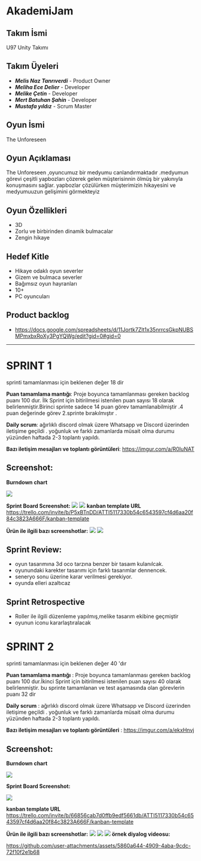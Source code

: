 # AkademiJam

## Takım İsmi
U97 Unity Takımı


## Takım Üyeleri
- ***Melis Naz Tanrıverdi*** - Product Owner
- ***Meliha Ece Delier*** - Developer
- ***Melike Çetin*** - Developer
- ***Mert Batuhan Şahin*** - Developer
- ***Mustafa yıldız*** - Scrum Master

## Oyun İsmi
 The Unforeseen 



## Oyun Açıklaması
The Unforeseen ,oyuncumuz bir medyumu canlandırmaktadır .medyumun görevi çeşitli yapbozları çözerek gelen  müşterisinnin  ölmüş bir yakınıyla konuşmasını sağlar. yapbozlar çözülürken müşterimizin hikayesini ve medyumuuzun gelişimini görmekteyiz


## Oyun Özellikleri
- 3D
- Zorlu ve birbirinden dinamik  bulmacalar
- Zengin hikaye


## Hedef Kitle 
- Hikaye odaklı oyun severler
- Gizem ve bulmaca severler
- Bağımsız oyun hayranları
- 10+
- PC oyuncuları


## Product backlog 
- https://docs.google.com/spreadsheets/d/11Jortk7Zlt1x35nrrcsGkpNUBSMPmxbxRoXy3PgYQWg/edit?gid=0#gid=0
---
# **SPRINT 1**
 sprinti tamamlanması için beklenen değer 18 dir
 
 **Puan tamamlama mantığı**: Proje boyunca tamamlanması gereken backlog puanı 100 dur. İlk Sprint için bitirilmesi istenilen puan sayısı 18 olarak belirlenmiştir.Birinci sprinte  sadece 14 puan görev tamamlanabilmiştir .4 puan değerinde görev 2.sprinte bırakılmıştır .

**Daily scrum**: ağırlıklı discord olmak üzere  Whatsapp ve  Discord üzerinden iletişime geçildi . yoğunluk ve farklı zamanlarda müsait olma durumu yüzünden haftada 2-3 toplantı yapıldı.


**Bazı iletişim mesajları ve toplantı görüntüleri**: https://imgur.com/a/R0IuNAT


## Screenshot:

**Burndown chart**
 
![](resimler/chart1.png)


**Sprint Board Screenshot:**
![](resimler/kanban1.png)
![](resimler/kanban3.png)
**kanban template URL**
https://trello.com/invite/b/P5xBTnDD/ATTI5117330b54c6543597cf4d6aa20f84c3823A666F/kanban-template

**Ürün ile ilgili bazı screenshotlar:**
![](resimler/sahne.png)
![](resimler/diyalaog.png)

## Sprint Review:
- oyun tasarımına  3d oco tarzına benzer bir tasaım  kulanılcak.
- oyunundaki karekter tasarımı  için farklı tasarımlar dennencek.
- seneryo sonu üzerine karar verilmesi  gerekiyor.
- oyunda elleri  azaltıcaz

## Sprint Retrospective
-  Roller ile ilgili düzenleme yapılmış,melike tasarım ekibine geçmiştir
-   oyunun iconu kararlaştıralacak
  
# **SPRINT 2**

 sprinti tamamlanması için beklenen  değer   40 'dır
 
**Puan tamamlama mantığı** : Proje boyunca tamamlanması gereken backlog puanı 100 dur.İkinci Sprint için bitirilmesi istenilen puan sayısı 40 olarak belirlenmiştir. bu sprinte  tamamlanan ve test aşamasında olan görevlerin puanı 32 dir 

**Daily scrum** : ağırlıklı discord olmak üzere  Whatsapp ve  Discord üzerinden iletişime geçildi . yoğunluk ve farklı zamanlarda müsait olma durumu yüzünden haftada 2-3 toplantı yapıldı.

**Bazı iletişim mesajları ve toplantı görüntüleri** : https://imgur.com/a/ekxHnvj

## Screenshot:

**Burndown chart**
 
![](resimler/burndown2.png)

**Sprint Board Screenshot:**

![](resimler/kanban4.png)

**kanban template URL**
https://trello.com/invite/b/66856cab7d0ffb9edf5661db/ATTI5117330b54c6543597cf4d6aa20f84c3823A666F/kanban-template

**Ürün ile ilgili bazı screenshotlar:**
![](resimler/masa.png)
![](resimler/sahil2.jpg)
![](resimler/sahil.jpg)
**örnek diyalog videosu:**

https://github.com/user-attachments/assets/5860a644-4909-4aba-9cdc-72f10f2e1b68
